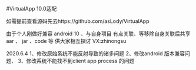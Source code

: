 #VirtualApp 10.0适配


如需提前查看源码先去https://github.com/asLody/VirtualApp

由于个人刚做好兼容 android 10 、与自身项目 有点关联、等移除自身关联后共享 aar 、 jar 、code 等 供大家相互探讨
VX:zhinongsu

2020.6.4
   1、修改原始系统不能反射导致的诸多问题
   2、修改android 版本兼容问题、
   3、修改系统不能找不到client app process 的问题
